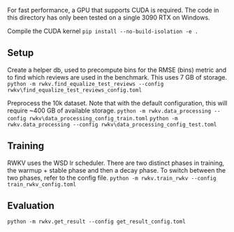 For fast performance, a GPU that supports CUDA is required. The code in this directory has only been tested on a single 3090 RTX on Windows.

Compile the CUDA kernel
`pip install --no-build-isolation -e .`

## Setup
Create a helper db, used to precompute bins for the RMSE (bins) metric and to find which reviews are used in the benchmark. This uses 7 GB of storage.
`python -m rwkv.find_equalize_test_reviews --config rwkv\find_equalize_test_reviews_config.toml`

Preprocess the 10k dataset. Note that with the default configuration, this will require ~400 GB of available storage.
`python -m rwkv.data_processing --config rwkv\data_processing_config_train.toml`
`python -m rwkv.data_processing --config rwkv\data_processing_config_test.toml`

## Training
RWKV uses the WSD lr scheduler. There are two distinct phases in training, the warmup + stable phase and then a decay phase.
To switch between the two phases, refer to the config file.
`python -m rwkv.train_rwkv --config train_rwkv_config.toml`

## Evaluation
`python -m rwkv.get_result --config get_result_config.toml`
